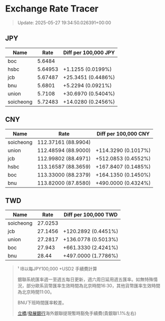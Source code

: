 # Exchange Rate Tracer

> Update: 2025-05-27 19:34:50.026391+00:00

## JPY

| Name      |    Rate | Diff per 100,000 JPY   |
|-----------|---------|------------------------|
| boc       | 5.6484  |                        |
| hsbc      | 5.64953 | +1.1255 (0.0199%)      |
| jcb       | 5.67487 | +25.3451 (0.4486%)     |
| bnu       | 5.6801  | +5.2294 (0.0921%)      |
| union     | 5.7108  | +30.6970 (0.5404%)     |
| soicheong | 5.72483 | +14.0280 (0.2456%)     |

## CNY

| Name      | Rate                | Diff per 100,000 CNY   |
|-----------|---------------------|------------------------|
| soicheong | 112.37161	(88.9904) |                        |
| union     | 112.48594	(88.9000) | +114.3290 (0.1017%)    |
| jcb       | 112.99802	(88.4971) | +512.0853 (0.4552%)    |
| hsbc      | 113.16587	(88.3659) | +167.8407 (0.1485%)    |
| boc       | 113.33000	(88.2379) | +164.1350 (0.1450%)    |
| bnu       | 113.82000	(87.8580) | +490.0000 (0.4324%)    |

## TWD

| Name      |    Rate | Diff per 100,000 TWD   |
|-----------|---------|------------------------|
| soicheong | 27.0253 |                        |
| jcb       | 27.1456 | +120.2892 (0.4451%)    |
| union     | 27.2817 | +136.0778 (0.5013%)    |
| boc       | 27.943  | +661.3330 (2.4241%)    |
| bnu       | 28.44   | +497.0000 (1.7786%)    |


> ¹ IB以每JPY100,000 +USD2 手續費計算
>
> 銀聯系統匯率週一至週五每日更新，週六周日延用週五匯率。如無特殊情況，部分歐系貨幣匯率生效時間為北京時間16:30，其他貨幣匯率生效時間為北京時間11:00。
>
> BNU下班時間匯率較差。
>
> [立橋](https://www.wlbank.com.mo/uploads/ueditor/file/20181211/1544536513900230.pdf)/[發展銀行](https://www.mdb.com.mo/Service_Charges_20230728.pdf)海外銀聯提現暫時豁免手續費(貴銀聯1.1%左右)


